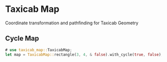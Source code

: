 # Taxicab Map

Coordinate transformation and pathfinding for Taxicab Geometry

## Cycle Map

```rust
# use taxicab_map::TaxicabMap;
let map = TaxicabMap::rectangle(3, 4, & false).with_cycle(true, false);
```







